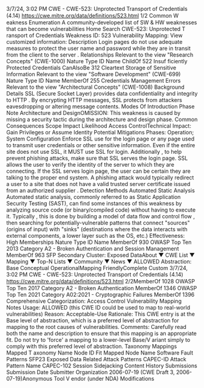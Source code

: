 3/7/24, 3:02 PM CWE - CWE-523: Unprotected Transport of Credentials (4.14)
https://cwe.mitre.org/data/deﬁnitions/523.html 1/2
Common W eakness Enumeration
A community-developed list of SW & HW weaknesses that can become
vulnerabilities
Home Search
CWE-523: Unprotected T ransport of Credentials
Weakness ID: 523
Vulnerability Mapping: 
View customized information:
 Description
Login pages do not use adequate measures to protect the user name and password while they are in transit from the client to the
server .
 Relationships
 Relevant to the view "Research Concepts" (CWE-1000)
Nature Type ID Name
ChildOf 522 Insuf ficiently Protected Credentials
CanAlsoBe 312 Cleartext Storage of Sensitive Information
 Relevant to the view "Software Development" (CWE-699)
Nature Type ID Name
MemberOf 255 Credentials Management Errors
 Relevant to the view "Architectural Concepts" (CWE-1008)
 Background Details
SSL (Secure Socket Layer) provides data confidentiality and integrity to HTTP . By encrypting HTTP messages, SSL protects from
attackers eavesdropping or altering message contents.
 Modes Of Introduction
Phase Note
Architecture and DesignOMISSION: This weakness is caused by missing a security tactic during the architecture and design
phase.
 Common Consequences
Scope Impact Likelihood
Access ControlTechnical Impact: Gain Privileges or Assume Identity
 Potential Mitigations
Phases: Operation; System Configuration
Enforce SSL use for the login page or any page used to transmit user credentials or other sensitive information. Even if the
entire site does not use SSL, it MUST use SSL for login. Additionally , to help prevent phishing attacks, make sure that SSL
serves the login page. SSL allows the user to verify the identity of the server to which they are connecting. If the SSL serves
login page, the user can be certain they are talking to the proper end system. A phishing attack would typically redirect a user to
a site that does not have a valid trusted server certificate issued from an authorized supplier .
 Detection Methods
Automated Static Analysis
Automated static analysis, commonly referred to as Static Application Security Testing (SAST), can find some instances of this
weakness by analyzing source code (or binary/compiled code) without having to execute it. Typically , this is done by building a
model of data flow and control flow , then searching for potentially-vulnerable patterns that connect "sources" (origins of input)
with "sinks" (destinations where the data interacts with external components, a lower layer such as the OS, etc.)
Effectiveness: High
 Memberships
Nature Type ID Name
MemberOf 930 OWASP Top Ten 2013 Category A2 - Broken Authentication and Session Management
MemberOf 963 SFP Secondary Cluster: Exposed DataAbout ▼ CWE List ▼ Mapping ▼ Top-N Lists ▼ Community ▼ News ▼
ALLOWED
Abstraction: Base
Conceptual OperationalMapping
FriendlyComplete Custom
3/7/24, 3:02 PM CWE - CWE-523: Unprotected Transport of Credentials (4.14)
https://cwe.mitre.org/data/deﬁnitions/523.html 2/2MemberOf 1028 OWASP Top Ten 2017 Category A2 - Broken Authentication
MemberOf 1346 OWASP Top Ten 2021 Category A02:2021 - Cryptographic Failures
MemberOf 1396 Comprehensive Categorization: Access Control
 Vulnerability Mapping Notes
Usage: ALLOWED (this CWE ID could be used to map to real-world vulnerabilities)
Reason: Acceptable-Use
Rationale:
This CWE entry is at the Base level of abstraction, which is a preferred level of abstraction for mapping to the root causes of
vulnerabilities.
Comments:
Carefully read both the name and description to ensure that this mapping is an appropriate fit. Do not try to 'force' a mapping to a
lower-level Base/V ariant simply to comply with this preferred level of abstraction.
 Taxonomy Mappings
Mapped T axonomy Name Node ID Fit Mapped Node Name
Software Fault Patterns SFP23 Exposed Data
 Related Attack Patterns
CAPEC-ID Attack Pattern Name
CAPEC-102 Session Sidejacking
 Content History
 Submissions
Submission Date Submitter Organization
2006-07-19
(CWE Draft 3, 2006-07-19)Anonymous Tool V endor (under NDA)
 Modifications
